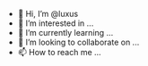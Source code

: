 - 👋 Hi, I’m @luxus
- 👀 I’m interested in ...
- 🌱 I’m currently learning ...
- 💞️ I’m looking to collaborate on ...
- 📫 How to reach me ...

<!---
luxus/luxus is a ✨ special ✨ repository because its `README.md` (this file) appears on your GitHub profile.
You can click the Preview link to take a look at your changes.
--->
